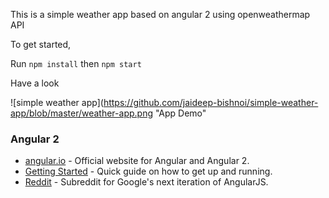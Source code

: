 

This is a simple weather app based on angular 2 using openweathermap API


To get started,


Run `npm install` then `npm start`    

Have a look 

![simple weather app](https://github.com/jaideep-bishnoi/simple-weather-app/blob/master/weather-app.png "App Demo"


### Angular 2

- [angular.io](https://angular.io/) - Official website for Angular and Angular 2.
- [Getting Started](https://angular.io/docs/ts/latest/quickstart.html) - Quick guide on how to get up and running.
- [Reddit](https://www.reddit.com/r/Angular2/) - Subreddit for Google's next iteration of AngularJS.

